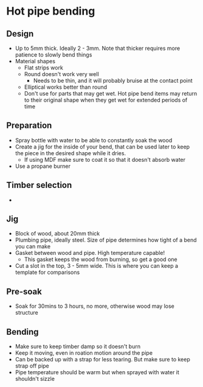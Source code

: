 # Hot pipe bending


## Design

- Up to 5mm thick. Ideally 2 - 3mm. Note that thicker requires more patience to slowly bend things
- Material shapes
  - Flat strips work
  - Round doesn't work very well
    - Needs to be thin, and it will probably bruise at the contact point
  - Elliptical works better than round
  - Don't use for parts that may get wet. Hot pipe bend items may return to their original shape
    when they get wet for extended periods of time

## Preparation

- Spray bottle with water to be able to constantly soak the wood
- Create a jig for the inside of your bend, that can be used later to keep the piece in the
  desired shape while it dries.
  - If using MDF make sure to coat it so that it doesn't absorb water
- Use a propane burner


## Timber selection

-

## Jig

- Block of wood, about 20mm thick
- Plumbing pipe, ideally steel. Size of pipe determines how tight of a bend you can make
- Gasket between wood and pipe. High temperature capable!
  - This gasket keeps the wood from burning, so get a good one
- Cut a slot in the top, 3 - 5mm wide. This is where you can keep a template for comparisons


## Pre-soak

- Soak for 30mins to 3 hours, no more, otherwise wood may lose structure

## Bending

- Make sure to keep timber damp so it doesn't burn
- Keep it moving, even in roation motion around the pipe
- Can be backed up with a strap for less tearing. But make sure to keep strap off pipe
- Pipe temperature should be warm but when sprayed with water it shouldn't sizzle